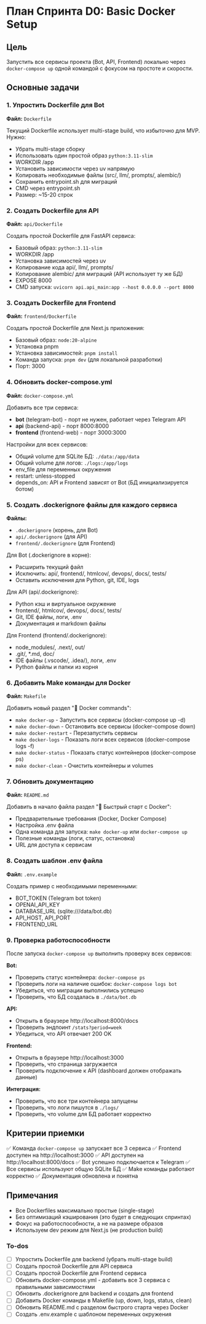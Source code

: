<!-- ea27712d-039c-4068-aa71-a935459bfe98 0a34eac3-937c-4437-8956-7d391b285af8 -->
# План Спринта D0: Basic Docker Setup

## Цель

Запустить все сервисы проекта (Bot, API, Frontend) локально через `docker-compose up` одной командой с фокусом на простоте и скорости.

## Основные задачи

### 1. Упростить Dockerfile для Bot

**Файл:** `Dockerfile`

Текущий Dockerfile использует multi-stage build, что избыточно для MVP. Нужно:

- Убрать multi-stage сборку
- Использовать один простой образ `python:3.11-slim`
- WORKDIR /app
- Установить зависимости через uv напрямую
- Копировать необходимые файлы (src/, llm/, prompts/, alembic/)
- Сохранить entrypoint.sh для миграций
- CMD через entrypoint.sh
- Размер: ~15-20 строк

### 2. Создать Dockerfile для API

**Файл:** `api/Dockerfile`

Создать простой Dockerfile для FastAPI сервиса:

- Базовый образ: `python:3.11-slim`
- WORKDIR /app
- Установка зависимостей через uv
- Копирование кода api/, llm/, prompts/
- Копирование alembic/ для миграций (API использует ту же БД)
- EXPOSE 8000
- CMD запуска: `uvicorn api.api_main:app --host 0.0.0.0 --port 8000`

### 3. Создать Dockerfile для Frontend

**Файл:** `frontend/Dockerfile`

Создать простой Dockerfile для Next.js приложения:

- Базовый образ: `node:20-alpine`
- Установка pnpm
- Установка зависимостей: `pnpm install`
- Команда запуска: `pnpm dev` (для локальной разработки)
- Порт: 3000

### 4. Обновить docker-compose.yml

**Файл:** `docker-compose.yml`

Добавить все три сервиса:

- **bot** (telegram-bot) - порт не нужен, работает через Telegram API
- **api** (backend-api) - порт 8000:8000
- **frontend** (frontend-web) - порт 3000:3000

Настройки для всех сервисов:

- Общий volume для SQLite БД: `./data:/app/data`
- Общий volume для логов: `./logs:/app/logs`
- env_file для переменных окружения
- restart: unless-stopped
- depends_on: API и Frontend зависят от Bot (БД инициализируется ботом)

### 5. Создать .dockerignore файлы для каждого сервиса

**Файлы:**

- `.dockerignore` (корень, для Bot)
- `api/.dockerignore` (для API)
- `frontend/.dockerignore` (для Frontend)

Для Bot (.dockerignore в корне):

- Расширить текущий файл
- Исключить: api/, frontend/, htmlcov/, devops/, docs/, tests/
- Оставить исключения для Python, git, IDE, logs

Для API (api/.dockerignore):

- Python кэш и виртуальное окружение
- frontend/, htmlcov/, devops/, docs/, tests/
- Git, IDE файлы, логи, .env
- Документация и markdown файлы

Для Frontend (frontend/.dockerignore):

- node_modules/, .next/, out/
- .git/, *.md, doc/
- IDE файлы (.vscode/, .idea/), логи, .env
- Python файлы и папки из корня

### 6. Добавить Make команды для Docker

**Файл:** `Makefile`

Добавить новый раздел "🐳 Docker commands":

- `make docker-up` - Запустить все сервисы (docker-compose up -d)
- `make docker-down` - Остановить все сервисы (docker-compose down)
- `make docker-restart` - Перезапустить сервисы
- `make docker-logs` - Показать логи всех сервисов (docker-compose logs -f)
- `make docker-status` - Показать статус контейнеров (docker-compose ps)
- `make docker-clean` - Очистить контейнеры и volumes

### 7. Обновить документацию

**Файл:** `README.md`

Добавить в начало файла раздел "🐳 Быстрый старт с Docker":

- Предварительные требования (Docker, Docker Compose)
- Настройка .env файла
- Одна команда для запуска: `make docker-up` или `docker-compose up`
- Полезные команды (логи, статус, остановка)
- URL для доступа к сервисам

### 8. Создать шаблон .env файла

**Файл:** `.env.example`

Создать пример с необходимыми переменными:

- BOT_TOKEN (Telegram bot token)
- OPENAI_API_KEY
- DATABASE_URL (sqlite:///data/bot.db)
- API_HOST, API_PORT
- FRONTEND_URL

### 9. Проверка работоспособности

После запуска `docker-compose up` выполнить проверку всех сервисов:

**Bot:**

- Проверить статус контейнера: `docker-compose ps`
- Проверить логи на наличие ошибок: `docker-compose logs bot`
- Убедиться, что миграции выполнились успешно
- Проверить, что БД создалась в `./data/bot.db`

**API:**

- Открыть в браузере http://localhost:8000/docs
- Проверить эндпоинт `/stats?period=week`
- Убедиться, что API отвечает 200 OK

**Frontend:**

- Открыть в браузере http://localhost:3000
- Проверить, что страница загружается
- Проверить подключение к API (dashboard должен отображать данные)

**Интеграция:**

- Проверить, что все три контейнера запущены
- Проверить, что логи пишутся в `./logs/`
- Проверить, что volume для БД работает корректно

## Критерии приемки

✅ Команда `docker-compose up` запускает все 3 сервиса
✅ Frontend доступен на http://localhost:3000
✅ API доступен на http://localhost:8000/docs
✅ Bot успешно подключается к Telegram
✅ Все сервисы используют общую SQLite БД
✅ Make команды работают корректно
✅ Документация обновлена и понятна

## Примечания

- Все Dockerfiles максимально простые (single-stage)
- Без оптимизаций кэширования (это будет в следующих спринтах)
- Фокус на работоспособности, а не на размере образов
- Используем dev режим для Next.js (не production build)

### To-dos

- [ ] Упростить Dockerfile для backend (убрать multi-stage build)
- [ ] Создать простой Dockerfile для API сервиса
- [ ] Создать простой Dockerfile для Frontend сервиса
- [ ] Обновить docker-compose.yml - добавить все 3 сервиса с правильными зависимостями
- [ ] Обновить .dockerignore для backend и создать для frontend
- [ ] Добавить Docker команды в Makefile (up, down, logs, status, clean)
- [ ] Обновить README.md с разделом быстрого старта через Docker
- [ ] Создать .env.example с шаблоном переменных окружения